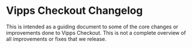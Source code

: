 # Vipps Checkout Changelog

This is intended as a guiding document to some of the core changes or improvements done to Vipps Checkout. This is not a complete overview of all improvements or fixes that we release.



